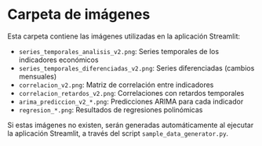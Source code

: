 # Carpeta de imágenes

Esta carpeta contiene las imágenes utilizadas en la aplicación Streamlit:

- `series_temporales_analisis_v2.png`: Series temporales de los indicadores económicos
- `series_temporales_diferenciadas_v2.png`: Series diferenciadas (cambios mensuales)
- `correlacion_v2.png`: Matriz de correlación entre indicadores
- `correlacion_retardos_v2.png`: Correlaciones con retardos temporales
- `arima_prediccion_v2_*.png`: Predicciones ARIMA para cada indicador
- `regresion_*.png`: Resultados de regresiones polinómicas

Si estas imágenes no existen, serán generadas automáticamente al ejecutar la aplicación Streamlit, a través del script `sample_data_generator.py`. 